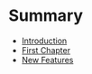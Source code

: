# Summary

* [Introduction](README.md)
* [First Chapter](chapter1.md)
* [New Features](new_features.md)

